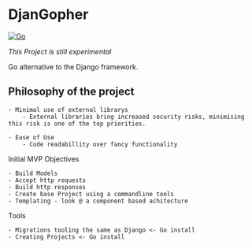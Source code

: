 DjanGopher
==========

[![Go](https://github.com/dowling-john/DjanGopher/actions/workflows/unit-testing.yaml/badge.svg)](https://github.com/dowling-john/DjanGopher/actions/workflows/unit-testing.yaml)

*This Project is still experimental*

Go alternative to the Django framework.

Philosophy of the project 
-----
    - Minimal use of external librarys
        - External libraries bring increased security risks, minimising this risk is one of the top priorities.

    - Ease of Use
        - Code readabillity over fancy functionality

Initial MVP Objectives

    - Build Models 
    - Accept http requests 
    - Build http responses
    - Create base Project using a commandline tools
    - Templating - look @ a component based achitecture 

Tools

    - Migrations tooling the same as Django <- Go install 
    - Creating Projects <- Go install 

    
